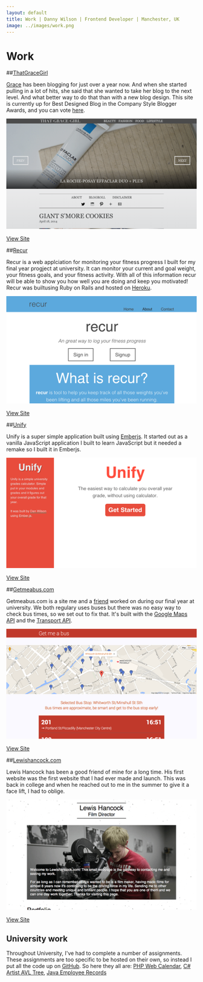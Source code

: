 ```yaml
---
layout: default
title: Work | Danny Wilson | Frontend Developer | Manchester, UK
image: ../images/work.png
---
```


# Work

##[ThatGraceGirl](http://thatgracegirl.com)

[Grace](http://twitter.com/thatgracegirlca) has been blogging for just over a year now. And when she started pulling in a lot of hits, she said that she wanted to take her blog to the next level. And what better way to do that than with a new blog design. This site is currently up for Best Designed Blog in the Company Style Blogger Awards, and you can vote <a href="http://www.company.co.uk/magazine-hq/company-style-blogger-awards-2014" target="_blank">here</a>.


<div class="browser">
<div class="top--bar">
<div class="buttons">
</div>
</div>
<div class="window">
<img src="../images/tgg.png" alt="Recur fitness monitoring application">
</div>
</div>

<p class="view--site">
<a href="http://thatgracegirl.com" class="view--site--btn">View Site</a>
</p>

##[Recur](http://recurapp.co)

Recur is a web applciation for monitoring your fitness progress I built for my final year progject at university. It can monitor your current and goal weight, your fitness goals, and your fitness activity. With all of this information recur will be able to show you how well you are doing and keep you motivated! Recur was builtusing Ruby on Rails and hosted on [Heroku](http://heroku.com).


<div class="browser">
<div class="top--bar">
<div class="buttons">
</div>
</div>
<div class="window">
<img src="../images/recur.png" alt="Recur fitness monitoring application">
</div>
</div>

<p class="view--site">
<a href="http://recurapp.co" class="view--site--btn">View Site</a>
</p>

##[Unify](http://danwilson.co/unify)

Unify is a super simple application built using [Emberjs](http://emberjs.com). It started out as a vanilla JavaScript application I built to learn JavaScript but it needed a remake so I built it in Emberjs.

<div class="browser">
<div class="top--bar">
<div class="buttons">
</div>
</div>
<div class="window">
<img src="../images/unify.png" alt="Recur fitness monitoring application">
</div>
</div>

<p class="view--site">
<a href="http://danwilson.co/unify" class="view--site--btn">View Site</a>
</p>

##[Getmeabus.com](http://getmeabus.com)

Getmeabus.com is a site me and a [friend](http://syeefkarim.com) worked on during our final year at university. We both regulary uses buses but there was no easy way to check bus times, so we set out to fix that. It's built with the [Google Maps API](https://developers.google.com/maps/) and the [Transport API](http://transportapi.com/).

<div class="browser">
<div class="top--bar">
<div class="buttons">
</div>
</div>
<div class="window">
<img src="../images/getmeabus.png" alt="Recur fitness monitoring application">
</div>
</div>

<p class="view--site">
<a href="http://getmeabus.com" class="view--site--btn">View Site</a>
</p>

##[Lewishancock.com](http://lewishancock.com)

Lewis Hancock has been a good friend of mine for a long time. His first website was the first website that I had ever made and launch. This was back in college and when he reached out to me in the summer to give it a face lift, I had to oblige.

<div class="browser">
<div class="top--bar">
<div class="buttons">
</div>
</div>
<div class="window">
<img src="../images/lewishancock.png" alt="Recur fitness monitoring application">
</div>
</div>

<p class="view--site">
<a href="http://lewishancock.com" class="view--site--btn">View Site</a>
</p>

## University work
Throughout University, I've had to complete a number of assignments. These assignments are too specific to be hosted on their own, so instead I put all the code up on [GitHub](http://github.com/wilsonand1). So here they all are: [PHP Web Calendar](https://github.com/wilsonand1/web-calendar), [C# Artist AVL Tree](https://github.com/wilsonand1/Artist-AVL-Tree), [Java Employee Records](https://github.com/wilsonand1/Employee-Record)

